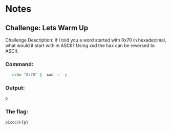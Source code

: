 # Notes
## Challenge: Lets Warm Up

Challenge Description: 
If I told you a word started with 0x70 in hexadecimal, what would it start with in ASCII?
Using xxd the hax can be reversed to ASCII.
### Command:
```bash
   echo "0x70" |  xxd -r -p 
```
### Output:
```bash
p
```
### The flag:
```
picoCTF{p}
```